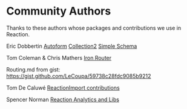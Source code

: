 # Community Authors

Thanks to these authors whose packages and contributions we use in Reaction.

Eric Dobbertin [Autoform](https://github.com/aldeed/meteor-autoform)   [Collection2](https://github.com/aldeed/meteor-collection2)  [Simple Schema](https://github.com/aldeed/simple-schema-js)

Tom Coleman & Chris Mathers [Iron Router](https://github.com/EventedMind/iron-router/)

Routing.md from gist:  <https://gist.github.com/LeCoupa/59738c28fdc9085b9212>

Tom De Caluwé [ReactionImport contributions](https://github.com/tdecaluwe/reaction-import)

Spencer Norman [Reaction Analytics and Libs](https://github.com/spencern/reaction-analytics)
